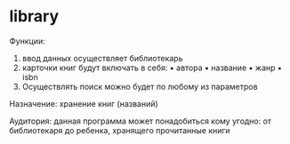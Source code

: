 # library

Функции: 
  1) ввод данных осуществляет библиотекарь
  2) карточки книг будут включать в себя:
     ▪ автора
     ▪ название
     ▪ жанр
     ▪ isbn
  3) Осуществлять поиск можно будет по любому из параметров

Назначение: хранение книг (названий)

Аудитория: данная программа может понадобиться кому угодно: от библиотекаря до ребенка, хранящего прочитанные книги
